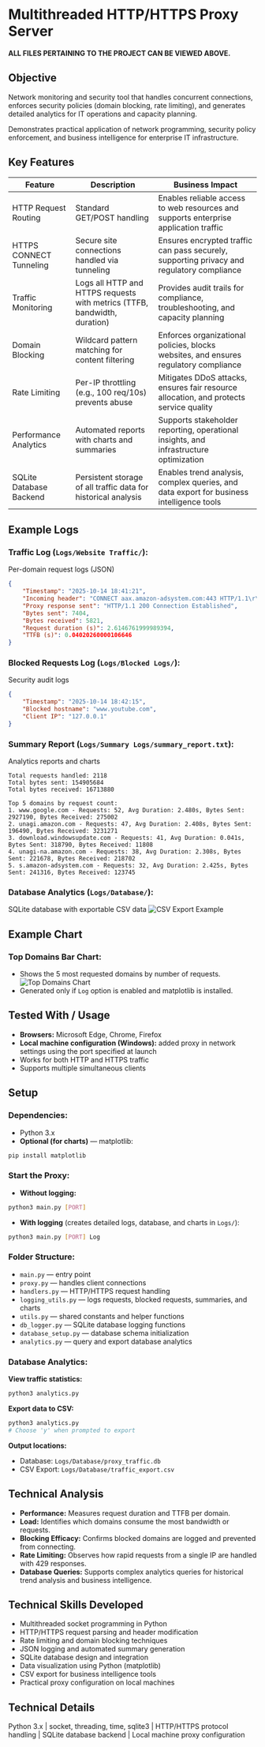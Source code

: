 # Multithreaded HTTP/HTTPS Proxy Server

**ALL FILES PERTAINING TO THE PROJECT CAN BE VIEWED ABOVE.**

## Objective
Network monitoring and security tool that handles concurrent 
connections, enforces security policies (domain blocking, rate limiting), 
and generates detailed analytics for IT operations and capacity planning.

Demonstrates practical application of network programming, security policy 
enforcement, and business intelligence for enterprise IT infrastructure.

## Key Features
| Feature                  | Description                                        | Business Impact                                         |
|---------------------------|---------------------------------------------------|--------------------------------------------------------|
| HTTP Request Routing      | Standard GET/POST handling                        | Enables reliable access to web resources and supports enterprise application traffic |
| HTTPS CONNECT Tunneling   | Secure site connections handled via tunneling    | Ensures encrypted traffic can pass securely, supporting privacy and regulatory compliance |
| Traffic Monitoring        | Logs all HTTP and HTTPS requests with metrics (TTFB, bandwidth, duration) | Provides audit trails for compliance, troubleshooting, and capacity planning |
| Domain Blocking           | Wildcard pattern matching for content filtering  | Enforces organizational policies, blocks websites, and ensures regulatory compliance |
| Rate Limiting             | Per-IP throttling (e.g., 100 req/10s) prevents abuse | Mitigates DDoS attacks, ensures fair resource allocation, and protects service quality |
| Performance Analytics     | Automated reports with charts and summaries      | Supports stakeholder reporting, operational insights, and infrastructure optimization |
| SQLite Database Backend   | Persistent storage of all traffic data for historical analysis | Enables trend analysis, complex queries, and data export for business intelligence tools |

## Example Logs

### Traffic Log (`Logs/Website Traffic/`):
Per-domain request logs (JSON)
```json
{
    "Timestamp": "2025-10-14 18:41:21",
    "Incoming header": "CONNECT aax.amazon-adsystem.com:443 HTTP/1.1\r\nUser-Agent: Mozilla/5.0 (Windows NT 10.0; Win64; x64; rv:143.0) Gecko/20100101 Firefox/143.0\r\nProxy-Connection: keep-alive\r\nConnection: keep-alive\r\nHost: aax.amazon-adsystem.com:443\r\n\r\n",
    "Proxy response sent": "HTTP/1.1 200 Connection Established",
    "Bytes sent": 7404,
    "Bytes received": 5821,
    "Request duration (s)": 2.6146761999989394,
    "TTFB (s)": 0.04020260000106646
}
```

### Blocked Requests Log (`Logs/Blocked Logs/`):
Security audit logs
```json
{
    "Timestamp": "2025-10-14 18:42:15",
    "Blocked hostname": "www.youtube.com",
    "Client IP": "127.0.0.1"
}
```

### Summary Report (`Logs/Summary Logs/summary_report.txt`):
Analytics reports and charts
```
Total requests handled: 2118
Total bytes sent: 154905684
Total bytes received: 16713880

Top 5 domains by request count:
1. www.google.com - Requests: 52, Avg Duration: 2.480s, Bytes Sent: 2927190, Bytes Received: 275002
2. unagi.amazon.com - Requests: 47, Avg Duration: 2.408s, Bytes Sent: 196490, Bytes Received: 3231271
3. download.windowsupdate.com - Requests: 41, Avg Duration: 0.041s, Bytes Sent: 318790, Bytes Received: 11808
4. unagi-na.amazon.com - Requests: 38, Avg Duration: 2.308s, Bytes Sent: 221678, Bytes Received: 218702
5. s.amazon-adsystem.com - Requests: 32, Avg Duration: 2.425s, Bytes Sent: 241316, Bytes Received: 123745
```

### Database Analytics (`Logs/Database/`):
SQLite database with exportable CSV data
![CSV Export Example](Logs/Database/Traffic%20Export%20Database.png)

## Example Chart

### Top Domains Bar Chart:
- Shows the 5 most requested domains by number of requests.
![Top Domains Chart](Logs/Summary%20Logs/top_domains.png)
- Generated only if `Log` option is enabled and matplotlib is installed.

## Tested With / Usage

- **Browsers:** Microsoft Edge, Chrome, Firefox
- **Local machine configuration (Windows):** added proxy in network settings using the port specified at launch
- Works for both HTTP and HTTPS traffic
- Supports multiple simultaneous clients

## Setup

### Dependencies:
- Python 3.x
- **Optional (for charts)** — matplotlib:
```bash
pip install matplotlib
```

### Start the Proxy:
- **Without logging:**
```bash
python3 main.py [PORT]
```

- **With logging** (creates detailed logs, database, and charts in `Logs/`):
```bash
python3 main.py [PORT] Log
```

### Folder Structure:
- `main.py` — entry point
- `proxy.py` — handles client connections
- `handlers.py` — HTTP/HTTPS request handling
- `logging_utils.py` — logs requests, blocked requests, summaries, and charts
- `utils.py` — shared constants and helper functions
- `db_logger.py` — SQLite database logging functions
- `database_setup.py` — database schema initialization
- `analytics.py` — query and export database analytics

### Database Analytics:

**View traffic statistics:**
```bash
python3 analytics.py
```

**Export data to CSV:**
```bash
python3 analytics.py
# Choose 'y' when prompted to export
```

**Output locations:**
- Database: `Logs/Database/proxy_traffic.db`
- CSV Export: `Logs/Database/traffic_export.csv`

## Technical Analysis

- **Performance:** Measures request duration and TTFB per domain.
- **Load:** Identifies which domains consume the most bandwidth or requests.
- **Blocking Efficacy:** Confirms blocked domains are logged and prevented from connecting.
- **Rate Limiting:** Observes how rapid requests from a single IP are handled with 429 responses.
- **Database Queries:** Supports complex analytics queries for historical trend analysis and business intelligence.

## Technical Skills Developed

- Multithreaded socket programming in Python
- HTTP/HTTPS request parsing and header modification
- Rate limiting and domain blocking techniques
- JSON logging and automated summary generation
- SQLite database design and integration
- Data visualization using Python (matplotlib)
- CSV export for business intelligence tools
- Practical proxy configuration on local machines

## Technical Details
Python 3.x | socket, threading, time, sqlite3 | HTTP/HTTPS protocol handling | SQLite database backend | Local machine proxy configuration

